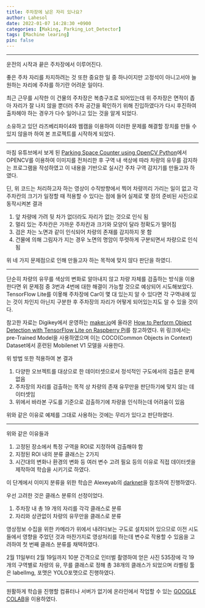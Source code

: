 ```yaml
---
title: 주차장에 남은 자리 있나요?
author: Lahesol
date: 2022-01-07 14:28:30 +0900
categories: [Making, Parking_Lot_Detector]
tags: [Machine learing]
pin: false
---
```


------------------------------------

운전의 시작과 끝은 주차장에서 이루어진다.  

좋은 주차 자리를 차지하려는 것 또한 중요한 일 중 하나이지만 고정석이 아니고서야 늘 원하는 자리에 주차를 하기란 어려운 일이다.  

최근 근무를 시작한 이 건물의 주차장은 복층구조로 되어있는데 위 주차장은 면적이 좁아 자리가 잘 나지 않을 뿐더러 주차 공간을 확인하기 위해 진입하였다가 다시 후진하여 출차헤야 하는 경우가 다수 일어나고 있는 것을 알게 되었다.

소유하고 있던 라즈베리파이4와 웹캠을 이용하여 이러한 문제를 해결할 장치를 만들 수 있지 않을까 하여 본 프로젝트를 시작하게 되었다.

-------------------------

마침 유튜브에서 보게 된 [Parking Space Counter using OpenCV Python](https://www.youtube.com/watch?v=caKnQlCMIYI)에서 OPENCV를 이용하여 이미지를 전처리한 후 구역 내 색상에 따라 차량의 유무를 감지하는 프로그램을 작성하였고 이 내용을 기반으로 실시간 주차 구역 감지기를 만들고자 하였다.

딘, 위 코드는 처리하고자 하는 영상이 수직방향에서 찍어 차량끼리 가리는 일이 없고 각 주차칸의 크기가 일정할 때 적용할 수 있다는 점에 들어 실제로 몇 장의 준비된 사진으로 동작시켜본 결과 

1. 앞 차량에 가려 뒷 차가 없더라도 자리가 없는 것으로 인식 됨
2. 멀리 있는 주차칸은 가까운 주차칸과 크기와 모양이 달라 정확도가 떨어짐
3. 검은 차는 노면과 같이 인식되어 차량의 존재를 감지하지 못 함
4. 건물에 의해 그림자가 지는 경우 노면의 명암이 뚜렷하게 구분되면서 차량으로 인식됨

위 네 가지 문제점으로 인해 만들고자 하는 목적에 맞지 않다 판단을 하였디.

-------------------------

단순히 차량의 유무를 색상의 변화로 알아내지 않고 차량 자체를 검출하는 방식을 이용한다면 위 문제점 중 3번과 4번에 대한 해결이 가능할 것으로 예상되어 시도해보았다. TensorFlow Lite를 이욯해 주차장에 Car이 몇 대 있는지 알 수 있다면 각 구역내에 있는 것이 차인지 아닌지 구분한 후 주차장의 자리가 어떻게 되어있는지도 알 수 있을 것이다.

참고한 자료는 Digikey에서 운영하는 [maker.io](https://www.digikey.kr/en/maker)에 올라온 [How to Perform Object Detection with TensorFlow Lite on Raspberry Pi](https://www.digikey.kr/en/maker/projects/how-to-perform-object-detection-with-tensorflow-lite-on-raspberry-pi/b929e1519c7c43d5b2c6f89984883588)를 참고하였다.
위 링크에서는 pre-Trained Model을 사용하였으며 이는 COCO(Common Objects in Context) Dataset에서 훈련된 Mobilenet V1 모델을 사용한다.

위 방법 또한 적용하여 본 결과 

1. 다양한 오브젝트를 대상으로 한 데이터셋으로서 정석적인 구도에서의 검출은 문제 없음
2. 주차장의 자리를 검출하는 목적 상 차량의 존재 유무만을 판단하기에 맞지 않는 데이터셋임
3. 위에서 바라본 구도를 기준으로 검출하기에 차량을 인식하는데 어려움이 있음

위와 같은 이유로 예제를 그대로 사용하는 것에는 무리가 있다고 판단하였다.

--------------------------------------

위와 같은 이유들과

1. 고정된 장소에서 특정 구역을 ROI로 지정하여 검출해야 함
2. 지정된 ROI 내의 분류 클래스는 2가지
3. 시간대의 변화나 환경의 변화 등 여러 변수 고려 필요
등의 이유로 직접 데이터셋을 제작하여 학습을 시키기로 하였다.

이 단계에서 이미지 분류을 위한 학습은 Alexeyab의 [darknet](https://github.com/AlexeyAB/darknet)을 참조하여 진행하였다.

우선 고려한 것은 클래스 분류의 선정이었다.

1. 주차장 내 총 19 개의 자리를 각각 클래스로 분류
2. 자리와 상관없이 차량의 유무만을 클래스로 분류

영상정보 수집을 위한 카메라가 위에서 내려다보는 구도로 설치되어 있으므로 이전 시도들에서 영향을 주었던 것과 마찬가지로 영상처리를 하는데 변수로 작용할 수 있음을 고려하여 첫 번째 클래스 분류를 채택하였다.

2월 11일부터 2월 19일까지 10분 간격으로 인터벌 촬영하여 얻은 사진 535장에 각 19개의 구역별로 차량의 유, 무를 클래스로 정해 총 38개의 클래스가 되었으며 라벨링 툴은 labelImg, 포맷은 YOLO포맷으로 진행하였다.

--------------------------------------

원활하게 학습을 진행할 컴퓨터나 서버가 없기에 온라인에서 작업할 수 있는 [GOOGLE COLAB](https://colab.research.google.com)을 이용하였다.
